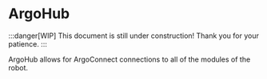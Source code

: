 # ArgoHub

:::danger[WIP]
This document is still under construction! Thank you for your patience.
:::

ArgoHub allows for ArgoConnect connections to all of the modules of the robot.